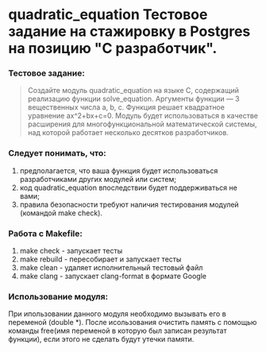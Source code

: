 # quadratic_equation Тестовое задание на стажировку в Postgres на позицию "С разработчик".

### Тестовое задание:
> Создайте модуль quadratic_equation на языке C, содержащий реализацию функции solve_equation. Аргументы функции — 3 вещественных числа a, b, c. Функция решает квадратное
> уравнение ax^2+bx+c=0.  Модуль будет использоваться в качестве расширения для многофункциональной математической системы, над которой работает несколько десятков разработчиков.

### Следует понимать, что:
1) предполагается, что ваша функция будет использоваться разработчиками других модулей или систем;
2) код quadratic_equation впоследствии будет поддерживаться не вами;
3) правила безопасности требуют наличия тестирования модулей (командой make check).


### Работа с Makefile:
1) make check - запускает тесты
2) make rebuild - пересобирает и запускает тесты
3) make clean - удаляет исполнительный тестовый файл
4) make clang - запускает clang-format в формате Google

### Использование модуля:
При ипользовании данного модуля необходимо вызывать его в переменой (double *). После исользования очистить память с помощью команды free(имя переменой в которую был записан результат функции), если этого не сделать будут утечки памяти.
